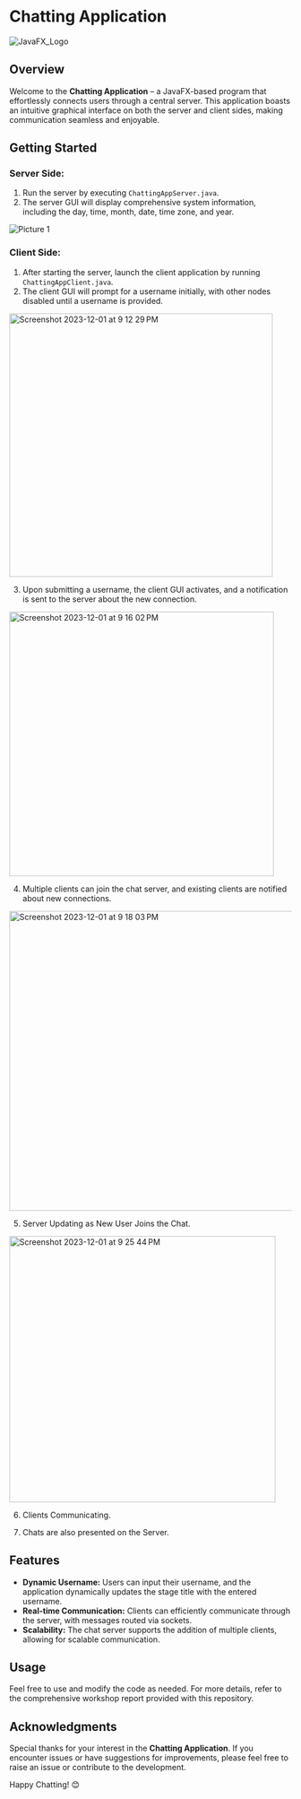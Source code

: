 # Chatting Application

![JavaFX_Logo](https://github.com/darpanITadept/Chatting_Application/assets/112990024/1b97c300-5073-49ea-a4c7-14700338a5c7)

## Overview

Welcome to the **Chatting Application** – a JavaFX-based program that effortlessly connects users through a central server. This application boasts an intuitive graphical interface on both the server and client sides, making communication seamless and enjoyable.

## Getting Started

### Server Side:

1. Run the server by executing `ChattingAppServer.java`.
2. The server GUI will display comprehensive system information, including the day, time, month, date, time zone, and year.

![Picture 1](https://github.com/darpanITadept/Chatting_Application/assets/112990024/5d73d8f0-c093-4f57-814e-3b3252fc220e)

### Client Side:

1. After starting the server, launch the client application by running `ChattingAppClient.java`.
2. The client GUI will prompt for a username initially, with other nodes disabled until a username is provided.

<img width="470" alt="Screenshot 2023-12-01 at 9 12 29 PM" src="https://github.com/darpanITadept/Chatting_Application/assets/112990024/31c7e014-5fbc-42c8-815c-b5620802ccd6">


3. Upon submitting a username, the client GUI activates, and a notification is sent to the server about the new connection.

<img width="472" alt="Screenshot 2023-12-01 at 9 16 02 PM" src="https://github.com/darpanITadept/Chatting_Application/assets/112990024/9d515d93-41fa-458b-8552-7023bc708d85">


4. Multiple clients can join the chat server, and existing clients are notified about new connections.

<img width="535" alt="Screenshot 2023-12-01 at 9 18 03 PM" src="https://github.com/darpanITadept/Chatting_Application/assets/112990024/3dd163d2-9bfa-40fd-bbf8-719edac1c38c">

5. Server Updating as New User Joins the Chat.

<img width="475" alt="Screenshot 2023-12-01 at 9 25 44 PM" src="https://github.com/darpanITadept/Chatting_Application/assets/112990024/c042c85d-7648-4d91-917d-e531cc686ac2">

6. Clients Communicating.

7. Chats are also presented on the Server.

## Features

- **Dynamic Username:** Users can input their username, and the application dynamically updates the stage title with the entered username.
- **Real-time Communication:** Clients can efficiently communicate through the server, with messages routed via sockets.
- **Scalability:** The chat server supports the addition of multiple clients, allowing for scalable communication.


## Usage

Feel free to use and modify the code as needed. For more details, refer to the comprehensive workshop report provided with this repository.

## Acknowledgments

Special thanks for your interest in the **Chatting Application**. If you encounter issues or have suggestions for improvements, please feel free to raise an issue or contribute to the development.

Happy Chatting! 😊
